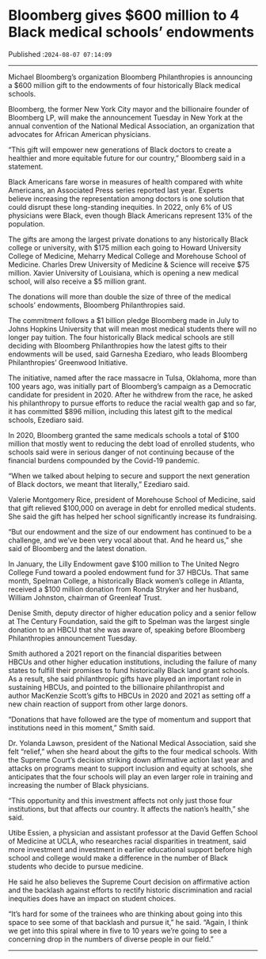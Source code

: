 # Bloomberg gives $600 million to 4 Black medical schools’ endowments

Published :`2024-08-07 07:14:09`

---

Michael Bloomberg’s organization Bloomberg Philanthropies is announcing a $600 million gift to the endowments of four historically Black medical schools.

Bloomberg, the former New York City mayor and the billionaire founder of Bloomberg LP, will make the announcement Tuesday in New York at the annual convention of the National Medical Association, an organization that advocates for African American physicians.

“This gift will empower new generations of Black doctors to create a healthier and more equitable future for our country,” Bloomberg said in a statement.

Black Americans fare worse in measures of health compared with white Americans, an Associated Press series reported last year. Experts believe increasing the representation among doctors is one solution that could disrupt these long-standing inequities. In 2022, only 6% of US physicians were Black, even though Black Americans represent 13% of the population.

The gifts are among the largest private donations to any historically Black college or university, with $175 million each going to Howard University College of Medicine, Meharry Medical College and Morehouse School of Medicine. Charles Drew University of Medicine & Science will receive $75 million. Xavier University of Louisiana, which is opening a new medical school, will also receive a $5 million grant.

The donations will more than double the size of three of the medical schools’ endowments, Bloomberg Philanthropies said.

The commitment follows a $1 billion pledge Bloomberg made in July to Johns Hopkins University that will mean most medical students there will no longer pay tuition. The four historically Black medical schools are still deciding with Bloomberg Philanthropies how the latest gifts to their endowments will be used, said Garnesha Ezediaro, who leads Bloomberg Philanthropies’ Greenwood Initiative.

The initiative, named after the race massacre in Tulsa, Oklahoma, more than 100 years ago, was initially part of Bloomberg’s campaign as a Democratic candidate for president in 2020. After he withdrew from the race, he asked his philanthropy to pursue efforts to reduce the racial wealth gap and so far, it has committed $896 million, including this latest gift to the medical schools, Ezediaro said.

In 2020, Bloomberg granted the same medicals schools a total of $100 million that mostly went to reducing the debt load of enrolled students, who schools said were in serious danger of not continuing because of the financial burdens compounded by the Covid-19 pandemic.

“When we talked about helping to secure and support the next generation of Black doctors, we meant that literally,” Ezediaro said.

Valerie Montgomery Rice, president of Morehouse School of Medicine, said that gift relieved $100,000 on average in debt for enrolled medical students. She said the gift has helped her school significantly increase its fundraising.

“But our endowment and the size of our endowment has continued to be a challenge, and we’ve been very vocal about that. And he heard us,” she said of Bloomberg and the latest donation.

In January, the Lilly Endowment gave $100 million to The United Negro College Fund toward a pooled endowment fund for 37 HBCUs. That same month, Spelman College, a historically Black women’s college in Atlanta, received a $100 million donation from Ronda Stryker and her husband, William Johnston, chairman of Greenleaf Trust.

Denise Smith, deputy director of higher education policy and a senior fellow at The Century Foundation, said the gift to Spelman was the largest single donation to an HBCU that she was aware of, speaking before Bloomberg Philanthropies announcement Tuesday.

Smith authored a 2021 report on the financial disparities between HBCUs and other higher education institutions, including the failure of many states to fulfill their promises to fund historically Black land grant schools. As a result, she said philanthropic gifts have played an important role in sustaining HBCUs, and pointed to the billionaire philanthropist and author MacKenzie Scott’s gifts to HBCUs in 2020 and 2021 as setting off a new chain reaction of support from other large donors.

“Donations that have followed are the type of momentum and support that institutions need in this moment,” Smith said.

Dr. Yolanda Lawson, president of the National Medical Association, said she felt “relief,” when she heard about the gifts to the four medical schools. With the Supreme Court’s decision striking down affirmative action last year and attacks on programs meant to support inclusion and equity at schools, she anticipates that the four schools will play an even larger role in training and increasing the number of Black physicians.

“This opportunity and this investment affects not only just those four institutions, but that affects our country. It affects the nation’s health,” she said.

Utibe Essien, a physician and assistant professor at the David Geffen School of Medicine at UCLA, who researches racial disparities in treatment, said more investment and investment in earlier educational support before high school and college would make a difference in the number of Black students who decide to pursue medicine.

He said he also believes the Supreme Court decision on affirmative action and the backlash against efforts to rectify historic discrimination and racial inequities does have an impact on student choices.

“It’s hard for some of the trainees who are thinking about going into this space to see some of that backlash and pursue it,” he said. “Again, I think we get into this spiral where in five to 10 years we’re going to see a concerning drop in the numbers of diverse people in our field.”

---

